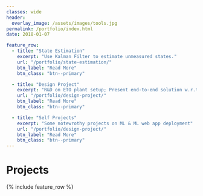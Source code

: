 ```yaml
---
classes: wide
header:
  overlay_image: /assets/images/tools.jpg
permalink: /portfolio/index.html
date: 2018-01-07

feature_row:
  - title: "State Estimation"
    excerpt: "Use Kalman Filter to estimate unmeasured states."
    url: "/portfolio/state-estimation/"
    btn_label: "Read More"
    btn_class: "btn--primary"	

  - title: "Design Project"
    excerpt: "R&D on ETO plant setup; Present end-to-end solution w.r.t plant development"
    url: "/portfolio/design-project/"
    btn_label: "Read More"
    btn_class: "btn--primary"	

  - title: "Self Projects"
    excerpt: "Some notewrothy projects on ML & ML web app deployment"
    url: "/portfolio/design-project/"
    btn_label: "Read More"
    btn_class: "btn--primary"	
---
```


# Projects
<p> <p>

{% include feature_row %}

<!------------------------------- FOOTER --------------------------------->


